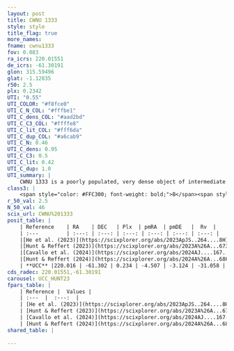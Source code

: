 ```yaml
---
layout: post
title: CWNU 1333
style: style
title_flag: true
more_names: 
fname: cwnu1333
fov: 0.083
ra_icrs: 220.01551
de_icrs: -61.30191
glon: 315.59496
glat: -1.12835
r50: 2.5
plx: 0.2342
UTI: "0.55"
UTI_COLOR: "#f8fce0"
UTI_C_N_COL: "#fffbe1"
UTI_C_dens_COL: "#aad2bd"
UTI_C_C3_COL: "#ffffe8"
UTI_C_lit_COL: "#fff6da"
UTI_C_dup_COL: "#a6cab9"
UTI_C_N: 0.46
UTI_C_dens: 0.95
UTI_C_C3: 0.5
UTI_C_lit: 0.42
UTI_C_dup: 1.0
UTI_summary: |
    CWNU 1333 is a poorly populated, very dense object of intermediate C3 quality. It was recently reported in the literature.
class3: |
    <span style="color: #FFC300; font-weight: bold;">B</span><span style="color: #FFC300; font-weight: bold;">B</span>
r_50_val: 2.5
N_50_val: 46
scix_url: CWNU%201333
posit_table: |
    | Reference    | RA    | DEC   | Plx  | pmRA  | pmDE   |  Rv  |
    | :---         | :---: | :---: | :---: | :---: | :---: | :---: |
    |[He et al. (2023)](https://scixplorer.org/abs/2023ApJS..264....8H) | 220.01 | -61.3 | 0.254 | -4.533 | -3.12 | -15.27 |
    |[Hunt & Reffert (2023)](https://scixplorer.org/abs/2023A%26A...673A.114H) | 220.006 | -61.29 | 0.238 | -4.486 | -3.117 | -46.834 |
    |[Cavallo et al. (2024)](https://scixplorer.org/abs/2024AJ....167...12C) | 220.012 | -61.297 | 0.236 | -- | -- | -- |
    |[Hunt & Reffert (2024)](https://scixplorer.org/abs/2024A%26A...686A..42H) | 220.006 | -61.29 | 0.238 | -4.486 | -3.117 | -46.834 |
    | **UCC** |220.016 | -61.302 | 0.234 | -4.507 | -3.124 | -31.058 | 
cds_radec: 220.01551,-61.30191
carousel: UCC_HUNT23
fpars_table: |
    | Reference |  Values |
    | :---  |  :---:  |
    | [He et al. (2023)](https://scixplorer.org/abs/2023ApJS..264....8H) | `A0=3.9, m-M=12.6, logAge=8.85` |
    | [Hunt & Reffert (2023)](https://scixplorer.org/abs/2023A%26A...673A.114H) | `AV50=4.23, diffAV50=2.194, MOD50=12.75, logAge50=8.28` |
    | [Cavallo et al. (2024)](https://scixplorer.org/abs/2024AJ....167...12C) | `AV50=4.34, dMod50=12.55, logAge50=8.69, [Fe/H]50=0.29` |
    | [Hunt & Reffert (2024)](https://scixplorer.org/abs/2024A%26A...686A..42H) | `MassJ=1289.33` |
shared_table: |
    
---
```

